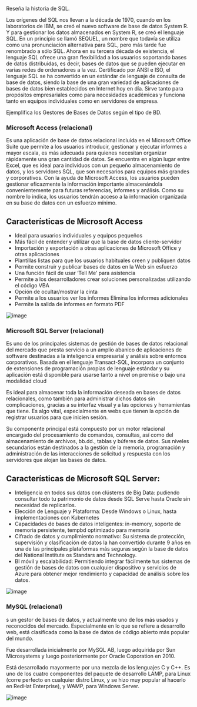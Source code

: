 Reseña la historia de SQL.

Los orígenes del SQL nos llevan a la década de 1970, cuando en los laboratorios de IBM, se creó el nuevo software de base de datos System R. Y para gestionar los datos almacenados en System R, se creó el lenguaje SQL.
En un principio se llamó SEQUEL, un nombre que todavía se utiliza como una pronunciación alternativa para SQL, pero más tarde fue renombrado a sólo SQL.
Ahora en su tercera década de existencia, el lenguaje SQL ofrece una gran flexibilidad a los usuarios soportando bases de datos distribuidas, es decir, bases de datos que se pueden ejecutar en varias redes de ordenadores a la vez. Certificado por ANSI e ISO, el lenguaje SQL se ha convertido en un estándar de lenguaje de consulta de base de datos, siendo la base de una gran variedad de aplicaciones de bases de datos bien establecidos en Internet hoy en día. Sirve tanto para propósitos empresariales como para necesidades académicas y funciona tanto en equipos individuales como en servidores de empresa.

Ejemplifica los Gestores de Bases de Datos según el tipo de BD.

### Microsoft Access (relacional)

Es una aplicación de base de datos relacional incluida en el Microsoft Office Suite que permite a los usuarios introducir, gestionar y ejecutar informes a mayor escala, es más adecuada para quienes necesitan organizar rápidamente una gran cantidad de datos.
Se encuentra en algún lugar entre Excel, que es ideal para individuos con un pequeño almacenamiento de datos, y los servidores SQL, que son necesarios para equipos más grandes y corporativos.
Con la ayuda de Microsoft Access, los usuarios pueden gestionar eficazmente la información importante almacenándola convenientemente para futuras referencias, informes y análisis. Como su nombre lo indica, los usuarios tendrán acceso a la información organizada en su base de datos con un esfuerzo mínimo.

## Características de Microsoft Access

* Ideal para usuarios individuales y equipos pequeños
* Más fácil de entender y utilizar que la base de datos cliente-servidor
* Importación y exportación a otras aplicaciones de Microsoft Office y otras aplicaciones
* Plantillas listas para que los usuarios habituales creen y publiquen datos
* Permite construir y publicar bases de datos en la Web sin esfuerzo
* Una función fácil de usar ‘Tell Me’ para asistencia
* Permite a los desarrolladores crear soluciones personalizadas utilizando el código VBA
* Opción de ocultar/mostrar la cinta
* Permite a los usuarios ver los informes Elimina los informes adicionales
* Permite la salida de informes en formato PDF

![image](https://user-images.githubusercontent.com/99523872/168114514-6ad30c26-b42e-42b3-beac-e0e18a9e0add.png)

### Microsoft SQL Server (relacional)

Es uno de los principales sistemas de gestión de bases de datos relacional del mercado que presta servicio a un amplio abanico de aplicaciones de software destinadas a la inteligencia empresarial y análisis sobre entornos corporativos.
Basada en el lenguaje Transact-SQL, incorpora un conjunto de extensiones de programación propias de lenguaje estándar y su aplicación está disponible para usarse tanto a nivel on premise o bajo una modalidad cloud

Es ideal para almacenar toda la información deseada en bases de datos relacionales, como también para administrar dichos datos sin complicaciones, gracias a su interfaz visual y a las opciones y herramientas que tiene. Es algo vital, especialmente en webs que tienen la opción de registrar usuarios para que inicien sesión.

Su componente principal está compuesto por un motor relacional encargado del procesamiento de comandos, consultas, así como del almacenamiento de archivos, bb.dd., tablas y búferes de datos. Sus niveles secundarios están destinados a la gestión de la memoria, programación y administración de las interacciones de solicitud y respuesta con los servidores que alojan las bases de datos.

## Características de Microsoft SQL Server:

* Inteligencia en todos sus datos con clústeres de Big Data: pudiendo consultar todo tu patrimonio de datos desde SQL Serve hasta Oracle sin necesidad de replicarlos.
* Elección de Lenguaje y Plataforma: Desde Windows o Linux, hasta implementaciones con Kubernetes
* Capacidades de bases de datos inteligentes: in-memory, soporte de memoria persistente, tempbd optimizado para memoria
* Cifrado de datos y cumplimiento normativo: Su sistema de protección, supervisión y clasificación de datos la han convertido durante 9 años en una de las principales plataformas más seguras según la base de datos del National Institute os Standars and Technology.
* BI móvil y escalabilidad: Permitiendo integrar fácilmente tus sistemas de gestión de bases de datos con cualquier dispositivo y servicios de Azure para obtener mejor rendimiento y capacidad de análisis sobre los datos.

![image](https://user-images.githubusercontent.com/99523872/168115291-61fadd41-889e-4b22-b091-cc011c9ea329.png)

### MySQL (relacional)

s un gestor de bases de datos, y actualmente uno de los más usados y reconocidos del mercado. Especialmente en lo que se refiere a desarrollo web, está clasificada como la base de datos de código abierto más popular del mundo.

Fue desarrollada inicialmente por MySQL AB, luego adquirida por Sun Microsystems y luego posteriormente por Oracle Coporation en 2010.

Está desarrollado mayormente por una mezcla de los lenguajes C y C++. Es uno de los cuatro componentes del paquete de desarrollo LAMP, para Linux (corre perfecto en cualquier distro Linux, y se hizo muy popular al hacerlo en RedHat Enterprise), y WAMP, para Windows Server.

![image](https://user-images.githubusercontent.com/99523872/168116272-c17b4568-2c1b-4896-aaea-02d198af4b88.png)




